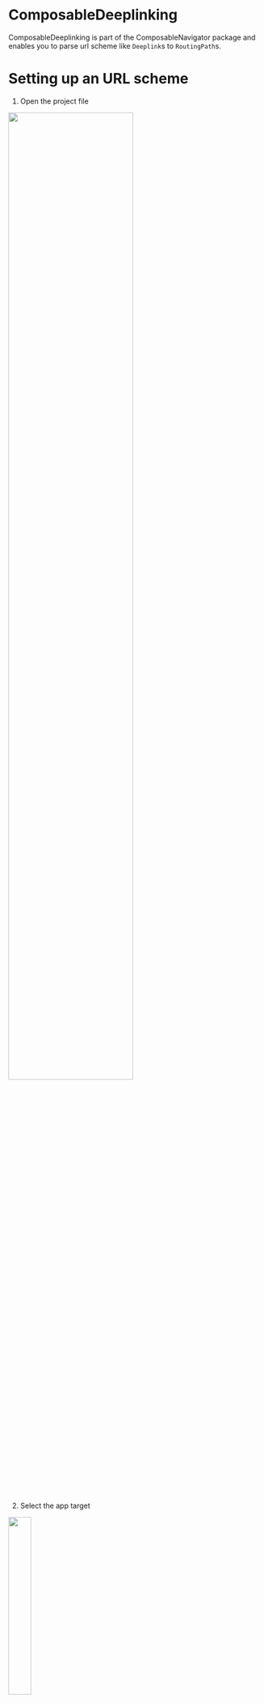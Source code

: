 # ComposableDeeplinking
ComposableDeeplinking is part of the ComposableNavigator package and enables you to parse url scheme like `Deeplink`s to `RoutingPath`s. 

# Setting up an URL scheme
1. Open the project file<br/>
<img src="./project.png" width="70%"/>

2. Select the app target<br/>
<img src="./appTarget.png" width="30%"/>

3. Select the info tab<br/>
<img src="./infoTab.png" width="10%"/>

4. Add the url scheme<br/>
<img src="./urlscheme.png" width="70%"/>

# AppDelegate / SceneDelegate app life cycle
If your app is using the pre-iOS14 AppDelegate/SceneDelegate life cycle, you will need to override [`scene(_ scene:, willConnectTo session:, options connectionOptions:)`](https://developer.apple.com/documentation/uikit/uiscenedelegate/3197914-scene) and [`scene(_ scene:, openURLContexts contexts:)`](https://developer.apple.com/documentation/uikit/uiscenedelegate/3238059-scene) in order to get url scheme based `Deeplink`s to work.

```swift
class SceneDelegate: UIResponder, UIWindowSceneDelegate {
  private var deeplinkHandler: DeeplinkHandler?

  func scene(
    _ scene: UIScene,
    willConnectTo session: UISceneSession,
    options connectionOptions: UIScene.ConnectionOptions
  ) { 
    // setup your app here
    // ...
    
    self.deeplinkHandler = DeeplinkHandler(
      navigator: navigator,
      parser: .exampleApp
    )

    // If the app performs a cold start from a url scheme deeplink, call openURLContexts to make sure the path is correctly updated
    self.scene(
        scene,
        openURLContexts: connectionOptions.urlContexts
    )
  }

  func scene(
    _ scene: UIScene,
    openURLContexts contexts: Set<UIOpenURLContext>
  ) {
    if let url = contexts.first?.url,
      // the matching parameter needs to match the URL scheme 
      // defined in the application's project file
       let deeplink = Deeplink(url: url, matching: "example") {
       deeplinkHandler?.handle(deeplink: deeplink)
    }
  }
}
```
# SwiftUI app life cycle
An example of how to integrate deeplinks into your SwiftUI application life cycle based application can be found in the [example application](https://github.com/Bahn-X/swift-composable-navigator/tree/main/Example) contained in this repository. Since iOS14, `Scene` objects allow to attach an [`onOpenURL`](https://developer.apple.com/documentation/swiftui/menu/onopenurl(perform:)) closure. Whenever the app gets opened by a url scheme deeplink, the registered perform closure is executed. The closure is also executed for universal links, so keep that in mind.

```swift
import ComposableDeeplinking
import ComposableNavigator
import SwiftUI

@main
struct ExampleApp: App {
  let navigator: Navigator
  let dataSource: Navigator.Datasource
  let deeplinkHandler: DeeplinkHandler

  init() {
    dataSource = Navigator.Datasource(
      root: HomeScreen() 
    )

    navigator = Navigator(dataSource: dataSource)

    deeplinkHander = DeeplinkHandler(
      navigator: navigator,
      parser: DeeplinkParser.exampleApp
    )
  }

  var body: some Scene {
    WindowGroup {
      Root(
        dataSource: dataSource,
        navigator: navigator,
        pathBuilder: // ...
      )
      .onOpenURL(
        perform: { url in
          // the matching parameter needs to match the URL  
          // scheme defined in the application's project file
          if let deeplink = Deeplink(url: url, matching: "example") { 
            deeplinkHandler.handle(deeplink: deeplink)
          }
        }
      )
    }
  }
}
```

# Deeplink parsers
Deeplink parsers parse `RoutingPath`s from `Deeplink`s. `DeeplinkParser`s are wrapper structs around a pure `(Deeplink) -> [AnyScreen]?` function and support composition. If a deeplink parser handles the input `Deeplink`, it returns a `RoutingPath` in the form of an `AnyScreen` array. If the deeplink parser is not responsible for parsing the deeplink, it returns nil.

Typically, applications using `ComposableDeeplinking` define one central `applicationDeeplinkParser`, composing all supported deeplinks. 

```swift
import ComposableDeeplinking

extension DeeplinkParser {
    /// Parses all supported deeplinks in the example app
    ///
    /// Supported deeplinks:
    /// * example://home/settings
    /// * example://detail?id={id}
    static let exampleApp: DeeplinkParser = .anyOf(
        .homeSettings,
        .details
    )
}
```

The `exampleApp` `DeeplinkParser` is composing two deeplink parsers. The `DeeplinkParser`s composed in the `exampleApp` `DeeplinkParser` can be compositions themselves, meaning that you can fully modularize your deeplink parsing, if needed. Use `prepending(path pathToEntrypoint: [AnyScreen], to parser: DeeplinkParser)` to navigate to your module's entrypoint.

Adding support for another deeplink can be achieved by adding a third entry to the .anyOf `DeeplinkParser`. Let's add a `DeeplinkParser` for `detail?id={id}/settings` `Deeplink`s.

```swift
import ComposableDeeplinking

extension DeeplinkParser {
    /// example://detail?id={id}/settings
    static let detailSettings = DeeplinkParser(
        parse: { deeplink in
            guard deeplink.components.count == 2,
                  deeplink.components[0].name == "detail",
                  case let .value(id) = deeplink.components[0].arguments?["id"],
                  deeplink.components[1].name == "settings"
            else {
                return nil
            }

            return [
                HomeScreen().eraseToAnyScreen(),
                DetailScreen(detailID: id).eraseToAnyScreen(),
                SettingsScreen().eraseToAnyScreen()
            ]
        }
    )
}
```

The url scheme representation are not tightly coupled to in-app `RoutingPaths` and only need to contain the information required to build up a valid routing path. This mean, that even if the application's navigation tree changes, your deeplinks can stay the same and we only need to adjust the application's deeplink parsing on the client-side. 

In order to support this newly added `DeeplinkParser`, we need to add it to our `exampleApp` `DeeplinkParser`. And that's it.

```swift
...
extension DeeplinkParser {
    /// Parses all supported deeplinks in the example app
    ///
    /// Supported deeplinks:
    /// * example://home/settings
    /// * example://detail?id={id}
    /// * example://detail?id={id}/settings
    static let exampleApp: DeeplinkParser = .anyOf(
        .homeSettings,
        .details,
        .detailSettings
    )
}
```

# Push notifications & Deeplinks
Deeplinks can also be part of a push notifications payload. We can hook into [`userNotificationCenter(_ center:, didReceive response:, withCompletionHandler completionHandler:)`](https://developer.apple.com/documentation/usernotifications/unusernotificationcenterdelegate/1649501-usernotificationcenter) in [`UNUserNotificationCenterDelegate`](https://developer.apple.com/documentation/usernotifications/unusernotificationcenterdelegate), extract the deeplink url from the userInfo and pass it to our `DeeplinkHandler`, which replaces the routing path with the new routing path, if parsing succeeds.